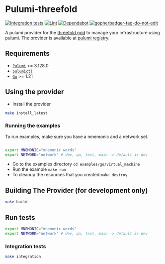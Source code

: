 # Pulumi-threefold

[![Integration tests](https://github.com/threefoldtech/pulumi-threefold/actions/workflows/integration.yaml/badge.svg?branch=development)](https://github.com/threefoldtech/pulumi-threefold/actions/workflows/integration.yaml) [![Lint](https://github.com/threefoldtech/pulumi-threefold/actions/workflows/lint.yaml/badge.svg?branch=development)](https://github.com/threefoldtech/pulumi-threefold/actions/workflows/lint.yaml) [![Dependabot](https://badgen.net/badge/Dependabot/enabled/green?icon=dependabot)](https://dependabot.com/) <a href='https://github.com/jpoles1/gopherbadger' target='_blank'>![gopherbadger-tag-do-not-edit](https://img.shields.io/badge/Go%20Coverage-54%25-brightgreen.svg?longCache=true&style=flat)</a>

A pulumi provider for the [threefold grid](https://threefold.io) to manage your infrastructure using pulumi.
The provider is available at [pulumi registry](https://www.pulumi.com/registry/packages/threefold/).

## Requirements

- [`Pulumi`](https://www.pulumi.com/docs/install/) >= 3.128.0
- [`pulumictl`](https://github.com/pulumi/pulumictl#installation)
- [`Go`](https://golang.org/doc/install) >= 1.21

## Using the provider

- Install the provider

```bash
make install_latest
```

### Running the examples

To run examples, make sure you have a mnemonic and a network set.

```bash

export MNEMONIC="mnemonic words"
export NETWORK="network" # dev, qa, test, main -> default is dev

```
- Go to the examples directory `cd examples/go/virtual_machine`
- Run the example `make run` 
- To cleanup the resources that you created `make destroy`


## Building The Provider (for development only)

```bash
make build
```

## Run tests

```bash
export MNEMONIC="mnemonic words"
export NETWORK="network" # dev, qa, test, main -> default is dev
```

### Integration tests

```bash
make integration
```
